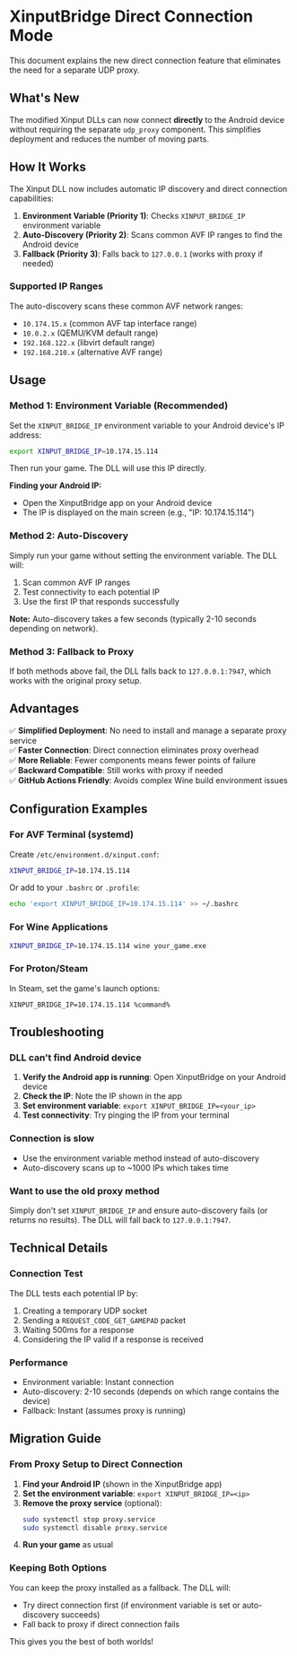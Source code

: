 # XinputBridge Direct Connection Mode

This document explains the new direct connection feature that eliminates the need for a separate UDP proxy.

## What's New

The modified Xinput DLLs can now connect **directly** to the Android device without requiring the separate `udp_proxy` component. This simplifies deployment and reduces the number of moving parts.

## How It Works

The Xinput DLL now includes automatic IP discovery and direct connection capabilities:

1. **Environment Variable (Priority 1)**: Checks `XINPUT_BRIDGE_IP` environment variable
2. **Auto-Discovery (Priority 2)**: Scans common AVF IP ranges to find the Android device
3. **Fallback (Priority 3)**: Falls back to `127.0.0.1` (works with proxy if needed)

### Supported IP Ranges

The auto-discovery scans these common AVF network ranges:
- `10.174.15.x` (common AVF tap interface range)
- `10.0.2.x` (QEMU/KVM default range)
- `192.168.122.x` (libvirt default range)
- `192.168.210.x` (alternative AVF range)

## Usage

### Method 1: Environment Variable (Recommended)

Set the `XINPUT_BRIDGE_IP` environment variable to your Android device's IP address:

```bash
export XINPUT_BRIDGE_IP=10.174.15.114
```

Then run your game. The DLL will use this IP directly.

**Finding your Android IP:**
- Open the XinputBridge app on your Android device
- The IP is displayed on the main screen (e.g., "IP: 10.174.15.114")

### Method 2: Auto-Discovery

Simply run your game without setting the environment variable. The DLL will:
1. Scan common AVF IP ranges
2. Test connectivity to each potential IP
3. Use the first IP that responds successfully

**Note:** Auto-discovery takes a few seconds (typically 2-10 seconds depending on network).

### Method 3: Fallback to Proxy

If both methods above fail, the DLL falls back to `127.0.0.1:7947`, which works with the original proxy setup.

## Advantages

✅ **Simplified Deployment**: No need to install and manage a separate proxy service  
✅ **Faster Connection**: Direct connection eliminates proxy overhead  
✅ **More Reliable**: Fewer components means fewer points of failure  
✅ **Backward Compatible**: Still works with proxy if needed  
✅ **GitHub Actions Friendly**: Avoids complex Wine build environment issues  

## Configuration Examples

### For AVF Terminal (systemd)

Create `/etc/environment.d/xinput.conf`:
```bash
XINPUT_BRIDGE_IP=10.174.15.114
```

Or add to your `.bashrc` or `.profile`:
```bash
echo 'export XINPUT_BRIDGE_IP=10.174.15.114' >> ~/.bashrc
```

### For Wine Applications

```bash
XINPUT_BRIDGE_IP=10.174.15.114 wine your_game.exe
```

### For Proton/Steam

In Steam, set the game's launch options:
```
XINPUT_BRIDGE_IP=10.174.15.114 %command%
```

## Troubleshooting

### DLL can't find Android device

1. **Verify the Android app is running**: Open XinputBridge on your Android device
2. **Check the IP**: Note the IP shown in the app
3. **Set environment variable**: `export XINPUT_BRIDGE_IP=<your_ip>`
4. **Test connectivity**: Try pinging the IP from your terminal

### Connection is slow

- Use the environment variable method instead of auto-discovery
- Auto-discovery scans up to ~1000 IPs which takes time

### Want to use the old proxy method

Simply don't set `XINPUT_BRIDGE_IP` and ensure auto-discovery fails (or returns no results). The DLL will fall back to `127.0.0.1:7947`.

## Technical Details

### Connection Test

The DLL tests each potential IP by:
1. Creating a temporary UDP socket
2. Sending a `REQUEST_CODE_GET_GAMEPAD` packet
3. Waiting 500ms for a response
4. Considering the IP valid if a response is received

### Performance

- Environment variable: Instant connection
- Auto-discovery: 2-10 seconds (depends on which range contains the device)
- Fallback: Instant (assumes proxy is running)

## Migration Guide

### From Proxy Setup to Direct Connection

1. **Find your Android IP** (shown in the XinputBridge app)
2. **Set the environment variable**: `export XINPUT_BRIDGE_IP=<ip>`
3. **Remove the proxy service** (optional):
   ```bash
   sudo systemctl stop proxy.service
   sudo systemctl disable proxy.service
   ```
4. **Run your game** as usual

### Keeping Both Options

You can keep the proxy installed as a fallback. The DLL will:
- Try direct connection first (if environment variable is set or auto-discovery succeeds)
- Fall back to proxy if direct connection fails

This gives you the best of both worlds!

